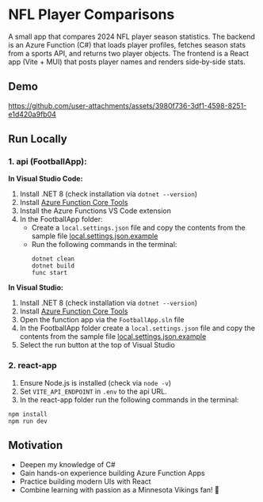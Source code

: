 # NFL Player Comparisons
A small app that compares 2024 NFL player season statistics. The backend is an Azure Function (C#) that loads player profiles, fetches season stats from a sports API, and returns two player objects. The frontend is a React app (Vite + MUI) that posts player names and renders side‑by‑side stats.

## Demo
https://github.com/user-attachments/assets/3980f736-3df1-4598-8251-e1d420a9fb04

## Run Locally
### 1. api (FootballApp):
**In Visual Studio Code:**
1. Install .NET 8 (check installation via `dotnet --version`)
2. Install [Azure Function Core Tools](https://learn.microsoft.com/en-us/azure/azure-functions/functions-run-local?tabs=macos%2Cisolated-process%2Cnode-v4%2Cpython-v2%2Chttp-trigger%2Ccontainer-apps&pivots=programming-language-csharp)
3. Install the Azure Functions VS Code extension
4. In the FootballApp folder:
    - Create a `local.settings.json` file and copy the contents from the sample file [local.settings.json.example](https://github.com/stoughty111/nfl-player-comparisons-app/blob/main/api/FootballApp/local.settings.json.example)
    - Run the following commands in the terminal:
        ```{}
        dotnet clean
        dotnet build
        func start
        ```
**In Visual Studio:**
1. Install .NET 8 (check installation via `dotnet --version`)
2. Install [Azure Function Core Tools](https://learn.microsoft.com/en-us/azure/azure-functions/functions-run-local?tabs=macos%2Cisolated-process%2Cnode-v4%2Cpython-v2%2Chttp-trigger%2Ccontainer-apps&pivots=programming-language-csharp)
3. Open the function app via the `FootballApp.sln` file
4. In the FootballApp folder create a `local.settings.json` file and copy the contents from the sample file [local.settings.json.example](https://github.com/stoughty111/nfl-player-comparisons-app/blob/main/api/FootballApp/local.settings.json.example)
5. Select the run button at the top of Visual Studio

### 2. react-app
1. Ensure Node.js is installed (check via `node -v`)
2. Set `VITE_API_ENDPOINT` in `.env` to the api URL.
3. In the react-app folder run the following commands in the terminal:
  ```{}
  npm install
  npm run dev
  ```

## Motivation
- Deepen my knowledge of C#
- Gain hands-on experience building Azure Function Apps
- Practice building modern UIs with React
- Combine learning with passion as a Minnesota Vikings fan! 🏈
